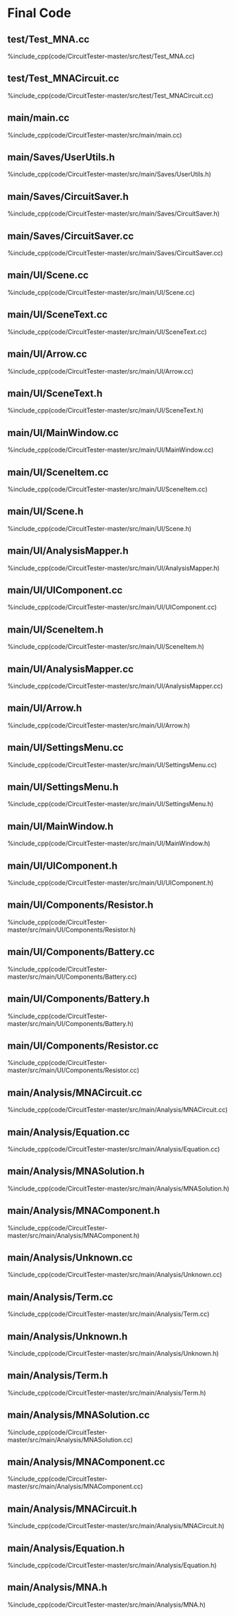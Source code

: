 # Final Code



## test/Test_MNA.cc

%include_cpp(code/CircuitTester-master/src/test/Test_MNA.cc)

## test/Test_MNACircuit.cc

%include_cpp(code/CircuitTester-master/src/test/Test_MNACircuit.cc)

## main/main.cc

%include_cpp(code/CircuitTester-master/src/main/main.cc)

## main/Saves/UserUtils.h

%include_cpp(code/CircuitTester-master/src/main/Saves/UserUtils.h)

## main/Saves/CircuitSaver.h

%include_cpp(code/CircuitTester-master/src/main/Saves/CircuitSaver.h)

## main/Saves/CircuitSaver.cc

%include_cpp(code/CircuitTester-master/src/main/Saves/CircuitSaver.cc)

## main/UI/Scene.cc

%include_cpp(code/CircuitTester-master/src/main/UI/Scene.cc)

## main/UI/SceneText.cc

%include_cpp(code/CircuitTester-master/src/main/UI/SceneText.cc)

## main/UI/Arrow.cc

%include_cpp(code/CircuitTester-master/src/main/UI/Arrow.cc)

## main/UI/SceneText.h

%include_cpp(code/CircuitTester-master/src/main/UI/SceneText.h)

## main/UI/MainWindow.cc

%include_cpp(code/CircuitTester-master/src/main/UI/MainWindow.cc)

## main/UI/SceneItem.cc

%include_cpp(code/CircuitTester-master/src/main/UI/SceneItem.cc)

## main/UI/Scene.h

%include_cpp(code/CircuitTester-master/src/main/UI/Scene.h)

## main/UI/AnalysisMapper.h

%include_cpp(code/CircuitTester-master/src/main/UI/AnalysisMapper.h)

## main/UI/UIComponent.cc

%include_cpp(code/CircuitTester-master/src/main/UI/UIComponent.cc)

## main/UI/SceneItem.h

%include_cpp(code/CircuitTester-master/src/main/UI/SceneItem.h)

## main/UI/AnalysisMapper.cc

%include_cpp(code/CircuitTester-master/src/main/UI/AnalysisMapper.cc)

## main/UI/Arrow.h

%include_cpp(code/CircuitTester-master/src/main/UI/Arrow.h)

## main/UI/SettingsMenu.cc

%include_cpp(code/CircuitTester-master/src/main/UI/SettingsMenu.cc)

## main/UI/SettingsMenu.h

%include_cpp(code/CircuitTester-master/src/main/UI/SettingsMenu.h)

## main/UI/MainWindow.h

%include_cpp(code/CircuitTester-master/src/main/UI/MainWindow.h)

## main/UI/UIComponent.h

%include_cpp(code/CircuitTester-master/src/main/UI/UIComponent.h)

## main/UI/Components/Resistor.h

%include_cpp(code/CircuitTester-master/src/main/UI/Components/Resistor.h)

## main/UI/Components/Battery.cc

%include_cpp(code/CircuitTester-master/src/main/UI/Components/Battery.cc)

## main/UI/Components/Battery.h

%include_cpp(code/CircuitTester-master/src/main/UI/Components/Battery.h)

## main/UI/Components/Resistor.cc

%include_cpp(code/CircuitTester-master/src/main/UI/Components/Resistor.cc)

## main/Analysis/MNACircuit.cc

%include_cpp(code/CircuitTester-master/src/main/Analysis/MNACircuit.cc)

## main/Analysis/Equation.cc

%include_cpp(code/CircuitTester-master/src/main/Analysis/Equation.cc)

## main/Analysis/MNASolution.h

%include_cpp(code/CircuitTester-master/src/main/Analysis/MNASolution.h)

## main/Analysis/MNAComponent.h

%include_cpp(code/CircuitTester-master/src/main/Analysis/MNAComponent.h)

## main/Analysis/Unknown.cc

%include_cpp(code/CircuitTester-master/src/main/Analysis/Unknown.cc)

## main/Analysis/Term.cc

%include_cpp(code/CircuitTester-master/src/main/Analysis/Term.cc)

## main/Analysis/Unknown.h

%include_cpp(code/CircuitTester-master/src/main/Analysis/Unknown.h)

## main/Analysis/Term.h

%include_cpp(code/CircuitTester-master/src/main/Analysis/Term.h)

## main/Analysis/MNASolution.cc

%include_cpp(code/CircuitTester-master/src/main/Analysis/MNASolution.cc)

## main/Analysis/MNAComponent.cc

%include_cpp(code/CircuitTester-master/src/main/Analysis/MNAComponent.cc)

## main/Analysis/MNACircuit.h

%include_cpp(code/CircuitTester-master/src/main/Analysis/MNACircuit.h)

## main/Analysis/Equation.h

%include_cpp(code/CircuitTester-master/src/main/Analysis/Equation.h)

## main/Analysis/MNA.h

%include_cpp(code/CircuitTester-master/src/main/Analysis/MNA.h)
